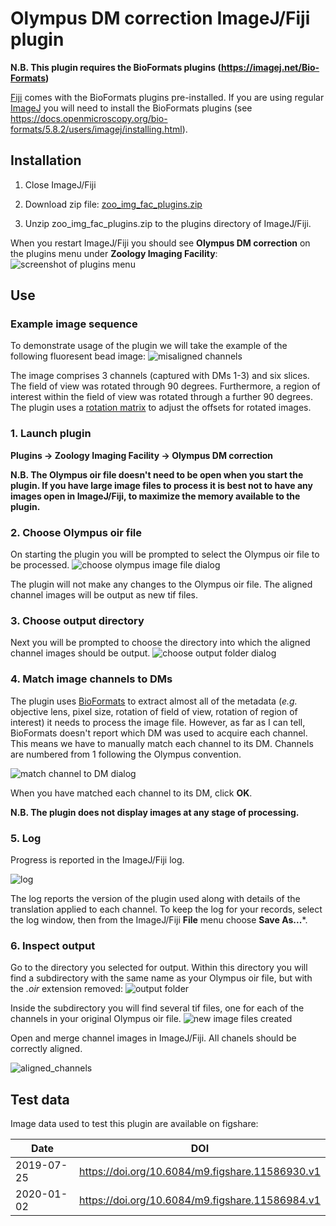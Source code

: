 # Olympus DM correction ImageJ/Fiji plugin

**N.B. This plugin requires the BioFormats plugins (https://imagej.net/Bio-Formats)**

[Fiji](https://imagej.net/Fiji) comes with the BioFormats plugins pre-installed. If you are using regular [ImageJ](https://imagej.net) you will need to install the BioFormats plugins (see https://docs.openmicroscopy.org/bio-formats/5.8.2/users/imagej/installing.html).

## Installation
1. Close ImageJ/Fiji

2. Download zip file: [zoo_img_fac_plugins.zip](https://github.com/WaylandM/dichroic-mirror-offsets/blob/master/fiji_plugins/zoo_img_fac_plugins.zip?raw=true)

3. Unzip zoo_img_fac_plugins.zip to the plugins directory of ImageJ/Fiji.

When you restart ImageJ/Fiji you should see **Olympus DM correction** on the plugins menu under **Zoology Imaging Facility**:
![screenshot of plugins menu](img/plugin_menu_item.png)

## Use

### Example image sequence
To demonstrate usage of the plugin we will take the example of the following fluoresent bead image:
![misaligned channels](img/misaligned_channels.png)

The image comprises 3 channels (captured with DMs 1-3) and six slices. The field of view was rotated through 90 degrees. Furthermore, a region of interest within the field of view was rotated through a further 90 degrees. The plugin uses a [rotation matrix](https://en.wikipedia.org/wiki/Rotation_matrix) to adjust the offsets for rotated images.

### 1. Launch plugin
**Plugins -> Zoology Imaging Facility -> Olympus DM correction**

**N.B. The Olympus oir file doesn't need to be open when you start the plugin. If you have large image files to process it is best not to have any images open in ImageJ/Fiji, to maximize the memory available to the plugin.**

### 2. Choose Olympus oir file 
On starting the plugin you will be prompted to select the Olympus oir file to be processed.
![choose olympus image file dialog](img/choose_olympus_oir_file.png)

The plugin will not make any changes to the Olympus oir file. The aligned channel images will be output as new tif files.

### 3. Choose output directory
Next you will be prompted to choose the directory into which the aligned channel images should be output.
![choose output folder dialog](img/choose_output_folder.png)

### 4. Match image channels to DMs
The plugin uses [BioFormats](https://www.openmicroscopy.org/bio-formats/) to extract almost all of the metadata (*e.g.* objective lens, pixel size, rotation of field of view, rotation of region of interest) it needs to process the image file. However, as far as I can tell, BioFormats doesn't report which DM was used to acquire each channel. This means we have to manually match each channel to its DM. Channels are numbered from 1 following the Olympus convention.

![match channel to DM dialog](img/match_channel_to_DM.png)

When you have matched each channel to its DM, click **OK**. 

**N.B. The plugin does not display images at any stage of processing.**

### 5. Log
Progress is reported in the ImageJ/Fiji log.

![log](img/log.png)

The log reports the version of the plugin used along with details of the translation applied to each channel. To keep the log for your records, select the log window, then from the ImageJ/Fiji **File** menu choose **Save As...***.

### 6. Inspect output
Go to the directory you selected for output. Within this directory you will find a subdirectory with the same name as your Olympus oir file, but with the *.oir* extension removed:
![output folder](img/output_folder.png)

Inside the subdirectory you will find several tif files, one for each of the channels in your original Olympus oir file.
![new image files created](img/files_created.png)

Open and merge channel images in ImageJ/Fiji. All chanels should be correctly aligned.

![aligned_channels](img/aligned_channels.png)

## Test data
Image data used to test this plugin are available on figshare:

| Date | DOI |
|---|---|
| 2019-07-25 | https://doi.org/10.6084/m9.figshare.11586930.v1 |
| 2020-01-02 | https://doi.org/10.6084/m9.figshare.11586984.v1 |
